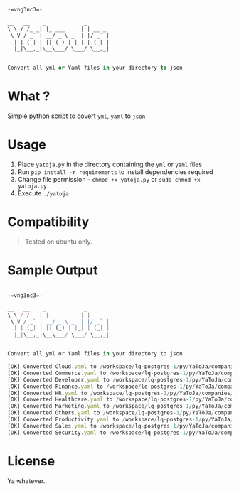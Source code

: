 ```ml
-=vng3nc3=-

__   __    _            _
\ \ / /_ _| |_ ___     | | __ _
 \ V / _` | __/ _ \ _  | |/ _` |
  | | (_| | || (_) | |_| | (_| |
  |_|\__,_|\__\___/ \___/ \__,_|


Convert all yml or Yaml files in your directory to json

```

# What ?

Simple python script to covert `yml`, `yaml` to `json`

# Usage

1. Place `yatoja.py` in the directory containing the `yml` or `yaml` files
2. Run `pip install -r requirements` to install dependencies required
3. Change file permission - `chmod +x yatoja.py` or `sudo chmod +x yatoja.py`
4. Execute `./yatoja`

# Compatibility

> Tested on ubuntu only.

# Sample Output

```js

-=vng3nc3=-

__   __    _            _
\ \ / /_ _| |_ ___     | | __ _
 \ V / _` | __/ _ \ _  | |/ _` |
  | | (_| | || (_) | |_| | (_| |
  |_|\__,_|\__\___/ \___/ \__,_|


Convert all yml or Yaml files in your directory to json

[OK] Converted Cloud.yaml to /workspace/lq-postgres-1/py/YaToJa/companies/Cloud.json
[OK] Converted Commerce.yaml to /workspace/lq-postgres-1/py/YaToJa/companies/Commerce.json
[OK] Converted Developer.yaml to /workspace/lq-postgres-1/py/YaToJa/companies/Developer.json
[OK] Converted Finance.yaml to /workspace/lq-postgres-1/py/YaToJa/companies/Finance.json
[OK] Converted HR.yaml to /workspace/lq-postgres-1/py/YaToJa/companies/HR.json
[OK] Converted Healthcare.yaml to /workspace/lq-postgres-1/py/YaToJa/companies/Healthcare.json
[OK] Converted Marketing.yaml to /workspace/lq-postgres-1/py/YaToJa/companies/Marketing.json
[OK] Converted Others.yaml to /workspace/lq-postgres-1/py/YaToJa/companies/Others.json
[OK] Converted Productivity.yaml to /workspace/lq-postgres-1/py/YaToJa/companies/Productivity.json
[OK] Converted Sales.yaml to /workspace/lq-postgres-1/py/YaToJa/companies/Sales.json
[OK] Converted Security.yaml to /workspace/lq-postgres-1/py/YaToJa/companies/Security.json
```

# License 

Ya whatever.. 